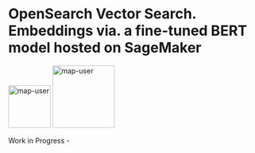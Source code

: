 # OpenSearch Vector Search. Embeddings via. a fine-tuned BERT model hosted on SageMaker

<img width="85" alt="map-user" src="https://img.shields.io/badge/views-061-green"> <img width="125" alt="map-user" src="https://img.shields.io/badge/unique visits-006-green">

Work in Progress -
